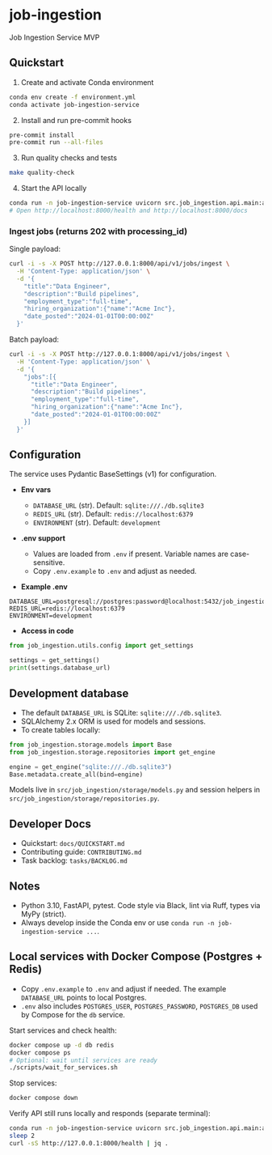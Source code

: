 # job-ingestion
Job Ingestion Service MVP

## Quickstart

1) Create and activate Conda environment

```bash
conda env create -f environment.yml
conda activate job-ingestion-service
```

2) Install and run pre-commit hooks

```bash
pre-commit install
pre-commit run --all-files
```

3) Run quality checks and tests

```bash
make quality-check
```

4) Start the API locally

```bash
conda run -n job-ingestion-service uvicorn src.job_ingestion.api.main:app --reload --port 8000
# Open http://localhost:8000/health and http://localhost:8000/docs
```

### Ingest jobs (returns 202 with processing_id)

Single payload:

```bash
curl -i -s -X POST http://127.0.0.1:8000/api/v1/jobs/ingest \
  -H 'Content-Type: application/json' \
  -d '{
    "title":"Data Engineer",
    "description":"Build pipelines",
    "employment_type":"full-time",
    "hiring_organization":{"name":"Acme Inc"},
    "date_posted":"2024-01-01T00:00:00Z"
  }'
```

Batch payload:

```bash
curl -i -s -X POST http://127.0.0.1:8000/api/v1/jobs/ingest \
  -H 'Content-Type: application/json' \
  -d '{
    "jobs":[{
      "title":"Data Engineer",
      "description":"Build pipelines",
      "employment_type":"full-time",
      "hiring_organization":{"name":"Acme Inc"},
      "date_posted":"2024-01-01T00:00:00Z"
    }]
  }'
```

## Configuration

The service uses Pydantic BaseSettings (v1) for configuration.

- __Env vars__
  - `DATABASE_URL` (str). Default: `sqlite:///./db.sqlite3`
  - `REDIS_URL` (str). Default: `redis://localhost:6379`
  - `ENVIRONMENT` (str). Default: `development`

- __.env support__
  - Values are loaded from `.env` if present. Variable names are case-sensitive.
  - Copy `.env.example` to `.env` and adjust as needed.

- __Example .env__

```env
DATABASE_URL=postgresql://postgres:password@localhost:5432/job_ingestion
REDIS_URL=redis://localhost:6379
ENVIRONMENT=development
```

- __Access in code__

```python
from job_ingestion.utils.config import get_settings

settings = get_settings()
print(settings.database_url)
```

## Development database

- The default `DATABASE_URL` is SQLite: `sqlite:///./db.sqlite3`.
- SQLAlchemy 2.x ORM is used for models and sessions.
- To create tables locally:

```python
from job_ingestion.storage.models import Base
from job_ingestion.storage.repositories import get_engine

engine = get_engine("sqlite:///./db.sqlite3")
Base.metadata.create_all(bind=engine)
```

Models live in `src/job_ingestion/storage/models.py` and session helpers in `src/job_ingestion/storage/repositories.py`.

## Developer Docs

- Quickstart: `docs/QUICKSTART.md`
- Contributing guide: `CONTRIBUTING.md`
- Task backlog: `tasks/BACKLOG.md`

## Notes

- Python 3.10, FastAPI, pytest. Code style via Black, lint via Ruff, types via MyPy (strict).
- Always develop inside the Conda env or use `conda run -n job-ingestion-service ...`.

## Local services with Docker Compose (Postgres + Redis)

- Copy `.env.example` to `.env` and adjust if needed. The example `DATABASE_URL` points to local Postgres.
- `.env` also includes `POSTGRES_USER`, `POSTGRES_PASSWORD`, `POSTGRES_DB` used by Compose for the `db` service.

Start services and check health:

```bash
docker compose up -d db redis
docker compose ps
# Optional: wait until services are ready
./scripts/wait_for_services.sh
```

Stop services:

```bash
docker compose down
```

Verify API still runs locally and responds (separate terminal):

```bash
conda run -n job-ingestion-service uvicorn src.job_ingestion.api.main:app --reload --port 8000 &
sleep 2
curl -sS http://127.0.0.1:8000/health | jq .
```
